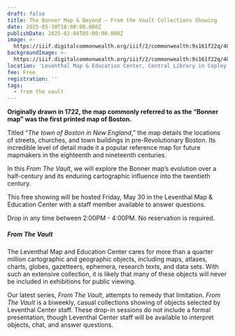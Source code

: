 ```yaml
---
draft: false
title: The Bonner Map & Beyond — From the Vault Collections Showing
date: 2025-05-30T18:00:00.000Z
publishDate: 2025-02-04T05:00:00.000Z
image: >-
  https://iiif.digitalcommonwealth.org/iiif/2/commonwealth:9s161f22q/483,297,9557,6321/1200,/0/default.jpg
backgroundImage: >-
  https://iiif.digitalcommonwealth.org/iiif/2/commonwealth:9s161f22q/483,297,9557,6321/1200,/0/default.jpg
location: 'Leventhal Map & Education Center, Central Library in Copley Square'
fee: Free
registration: ''
tags:
  - from the vault
---
```


**Originally drawn in 1722, the map commonly referred to as the “Bonner map” was the first printed map of Boston.**

Titled “*The town of Boston in New England*,” the map details the locations of streets, churches, and town buildings in pre-Revolutionary Boston. Its incredible level of detail made it a popular reference map for future mapmakers in the eighteenth and nineteenth centuries.

In this *From The Vault*, we will explore the Bonner map’s evolution over a half-century and its enduring cartographic influence into the twentieth century.

This free showing will be hosted Friday, May 30 in the Leventhal Map & Education Center with a staff member available to answer questions.

Drop in any time between 2:00PM - 4:00PM. No reservation is required.

##### ***From The Vault***

The Leventhal Map and Education Center cares for more than a quarter million cartographic and geographic objects, including maps, atlases, charts, globes, gazetteers, ephemera, research texts, and data sets. With such an extensive collection, it is likely that many of these objects will never be included in exhibitions for public viewing.

Our latest series, *From The Vault*, attempts to remedy that limitation. *From The Vault* is a biweekly, casual collections showing of objects selected by Leventhal Center staff. These drop-in sessions do not include a formal presentation, though Leventhal Center staff will be available to interpret objects, chat, and answer questions.
